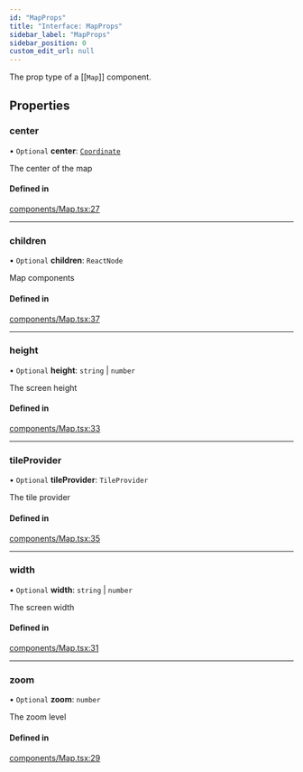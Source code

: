 ```yaml
---
id: "MapProps"
title: "Interface: MapProps"
sidebar_label: "MapProps"
sidebar_position: 0
custom_edit_url: null
---
```


The prop type of a [[`Map`]] component.

## Properties

### center

• `Optional` **center**: [`Coordinate`](Coordinate.md)

The center of the map

#### Defined in

[components/Map.tsx:27](https://github.com/rob-blackbourn/jetblack-map/blob/7fd5654/src/components/Map.tsx#L27)

___

### children

• `Optional` **children**: `ReactNode`

Map components

#### Defined in

[components/Map.tsx:37](https://github.com/rob-blackbourn/jetblack-map/blob/7fd5654/src/components/Map.tsx#L37)

___

### height

• `Optional` **height**: `string` \| `number`

The screen height

#### Defined in

[components/Map.tsx:33](https://github.com/rob-blackbourn/jetblack-map/blob/7fd5654/src/components/Map.tsx#L33)

___

### tileProvider

• `Optional` **tileProvider**: `TileProvider`

The tile provider

#### Defined in

[components/Map.tsx:35](https://github.com/rob-blackbourn/jetblack-map/blob/7fd5654/src/components/Map.tsx#L35)

___

### width

• `Optional` **width**: `string` \| `number`

The screen width

#### Defined in

[components/Map.tsx:31](https://github.com/rob-blackbourn/jetblack-map/blob/7fd5654/src/components/Map.tsx#L31)

___

### zoom

• `Optional` **zoom**: `number`

The zoom level

#### Defined in

[components/Map.tsx:29](https://github.com/rob-blackbourn/jetblack-map/blob/7fd5654/src/components/Map.tsx#L29)
